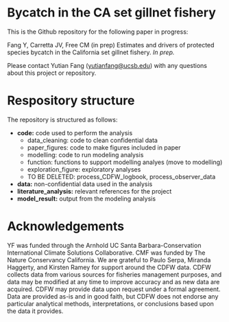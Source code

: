 # Bycatch in the CA set gillnet fishery

This is the Github repository for the following paper in progress:

Fang Y, Carretta JV, Free CM (in prep) Estimates and drivers of protected species bycatch in the California set gillnet fishery. _In prep._

Please contact Yutian Fang (yutianfang@ucsb.edu) with any questions about this project or repository.

# Respository structure

The repository is structured as follows:

* **code:** code used to perform the analysis
  - data_cleaning: code to clean confidential data
  - paper_figures: code to make figures included in paper
  - modelling: code to run modeling analysis
  - function: functions to support modelling analyes (move to modelling)
  - exploration_figure: exploratory analyses
  - TO BE DELETED: process_CDFW_logbook, process_observer_data
* **data:** non-confidential data used in the analysis
* **literature_analysis:** relevant references for the project
* **model_result:** output from the modeling analysis

# Acknowledgements

YF was funded through the Arnhold UC Santa Barbara-Conservation International Climate Solutions Collaborative. CMF was funded by The Nature Conservancy California. We are grateful to Paulo Serpa, Miranda Haggerty, and Kirsten Ramey for support around the CDFW data. CDFW collects data from various sources for fisheries management purposes, and data may be modified at any time to improve accuracy and as new data are acquired. CDFW may provide data upon request under a formal agreement. Data are provided as-is and in good faith, but CDFW does not endorse any particular analytical methods, interpretations, or conclusions based upon the data it provides. 
